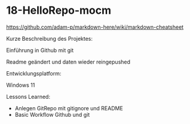 # 18-HelloRepo-mocm
  https://github.com/adam-p/markdown-here/wiki/markdown-cheatsheet

Kurze Beschreibung des Projektes:

Einführung in Github mit git

Readme geändert und daten wieder reingepushed

Entwicklungsplatform:

Windows 11

Lessons Learned:

- Anlegen GitRepo mit gitignore und README
- Basic Workflow Github und git

